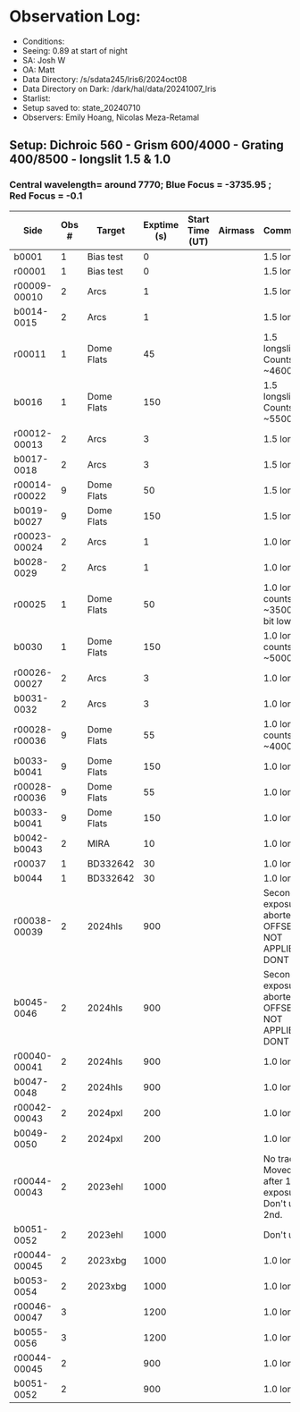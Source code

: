 # Observation Log:

* Conditions: 
* Seeing: 0.89 at start of night 
* SA: Josh W
* OA: Matt
* Data Directory: /s/sdata245/lris6/2024oct08
* Data Directory on Dark: /dark/hal/data/20241007_lris
* Starlist: 
* Setup saved to: state_20240710
* Observers: Emily Hoang, Nicolas Meza-Retamal

## Setup: Dichroic 560 - Grism 600/4000 - Grating 400/8500 - longslit 1.5 & 1.0 
### Central wavelength= around 7770; Blue Focus = -3735.95 ; Red Focus = -0.1

| Side | Obs #     | Target    | Exptime (s) | Start Time (UT) | Airmass | Comments                                                   |
|------|-----------|-----------|-------------|-----------------|---------|------------------------------------------------------------|
|b0001|1|Bias test        |0| ||1.5 longslit
|r00001|1|Bias test        |0| ||1.5 longslit
|r00009-00010|2|Arcs        |1| ||1.5 longslit
|b0014-0015|2|Arcs        |1| ||1.5 longslit
|r00011|1|Dome Flats        |45| ||1.5 longslit. Counts ~46000
|b0016|1|Dome Flats        |150| ||1.5 longslit. Counts ~5500
|r00012-00013|2|Arcs        |3| ||1.5 longslit|
|b0017-0018|2|Arcs        |3| ||1.5 longslit|
|r00014-r00022|9|Dome Flats        |50| ||1.5 longslit | 
|b0019-b0027|9|Dome Flats        |150| ||1.5 longslit |  
|r00023-00024|2|Arcs        |1| ||1.0 longslit|
|b0028-0029|2|Arcs        |1| ||1.0 longslit|
|r00025|1|Dome Flats        |50| ||1.0 longslit counts ~35000. A bit low. 
|b0030|1|Dome Flats        |150| ||1.0 longslit  counts ~5000?
|r00026-00027|2|Arcs        |3| ||1.0 longslit
|b0031-0032|2|Arcs        |3| ||1.0 longslit
|r00028-r00036|9|Dome Flats        |55| ||1.0 longslit  counts ~40000.
|b0033-b0041|9|Dome Flats        |150| ||1.0 longslit  
|r00028-r00036|9|Dome Flats        |55| ||1.0 longslit 
|b0033-b0041|9|Dome Flats        |150| ||1.0 longslit  
|b0042-b0043|2| MIRA    |10| ||1.0 longslit  
|r00037|1| BD332642       |30| ||1.0 longslit 
|b0044|1| BD332642    |30| ||1.0 longslit  
|r00038-00039|2| 2024hls       |900| ||Second exposure aborted OFFSET NOT APPLIED DONT USE
|b0045-0046|2| 2024hls    |900| ||Second exposure aborted OFFSET NOT APPLIED DONT USE
|r00040-00041|2| 2024hls       |900| || 1.0 longslit  
|b0047-0048|2| 2024hls    |900| || 1.0 longslit  
|r00042-00043|2| 2024pxl       |200| || 1.0 longslit  
|b0049-0050|2| 2024pxl    |200| || 1.0 longslit  
|r00044-00043|2| 2023ehl      |1000| || No trace. Moved on after 1st exposure. Don't use 2nd.  
|b0051-0052|2| 2023ehl    |1000| || Don't use  
|r00044-00045|2| 2023xbg   |1000| || 1.0 longslit  
|b0053-0054|2|  2023xbg |1000| || 1.0 longslit 
|r00046-00047|3|     |1200| || 1.0 longslit  
|b0055-0056|3|     |1200| || 1.0 longslit 
|r00044-00045|2|       |900| || 1.0 longslit  
|b0051-0052|2|     |900| || 1.0 longslit 


